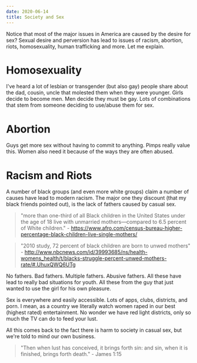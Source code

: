 ```yaml
---
date: 2020-06-14
title: Society and Sex
---
```


Notice that most of the major issues in America are caused by the desire for sex? Sexual desire and perversion has lead to issues of racism, abortion, riots, homosexuality, human trafficking and more. Let me explain.

# Homosexuality 

I've heard a lot of lesbian or transgender (but also gay) people share about the dad, cousin, uncle that molested them when they were younger. Girls decide to become men. Men decide they must be gay. Lots of combinations that stem from someone deciding to use/abuse them for sex. 

# Abortion

Guys get more sex without having to commit to anything. Pimps really value this. Women also need it because of the ways they are often abused.

# Racism and Riots

A number of black groups (and even more white groups) claim a number of causes have lead to modern racism. The major one they discount (that my black friends pointed out), is the lack of fathers caused by casual sex.

> "more than one-third of all Black children in the United States under the age of 18 live with unmarried mothers—compared to 6.5 percent of White children." - https://www.afro.com/census-bureau-higher-percentage-black-children-live-single-mothers/

> "2010 study, 72 percent of black children are born to unwed mothers" - http://www.nbcnews.com/id/39993685/ns/health-womens_health/t/blacks-struggle-percent-unwed-mothers-rate/#.UhuxQWQ6UTg

No fathers. Bad fathers. Multiple fathers. Abusive fathers. All these have lead to really bad situations for youth. All these from the guy that just wanted to use the girl for his own pleasure.

Sex is everywhere and easily accessible. Lots of apps, clubs, districts, and porn. I mean, as a country we literally watch women raped in our best (highest rated) entertainment. No wonder we have red light districts, only so much the TV can do to feed your lust.

All this comes back to the fact there is harm to society in casual sex, but we're told to mind our own business.

> "Then when lust has conceived, it brings forth sin: and sin, when it is finished, brings forth death." - James 1:15